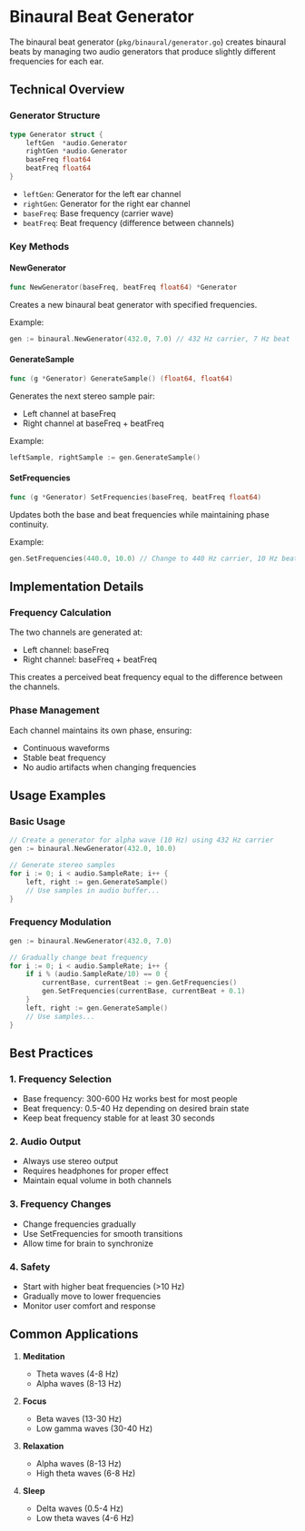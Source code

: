 # Binaural Beat Generator

The binaural beat generator (`pkg/binaural/generator.go`) creates binaural beats by managing two audio generators that produce slightly different frequencies for each ear.

## Technical Overview

### Generator Structure

```go
type Generator struct {
    leftGen  *audio.Generator
    rightGen *audio.Generator
    baseFreq float64
    beatFreq float64
}
```

- `leftGen`: Generator for the left ear channel
- `rightGen`: Generator for the right ear channel
- `baseFreq`: Base frequency (carrier wave)
- `beatFreq`: Beat frequency (difference between channels)

### Key Methods

#### NewGenerator

```go
func NewGenerator(baseFreq, beatFreq float64) *Generator
```

Creates a new binaural beat generator with specified frequencies.

Example:
```go
gen := binaural.NewGenerator(432.0, 7.0) // 432 Hz carrier, 7 Hz beat
```

#### GenerateSample

```go
func (g *Generator) GenerateSample() (float64, float64)
```

Generates the next stereo sample pair:
- Left channel at baseFreq
- Right channel at baseFreq + beatFreq

Example:
```go
leftSample, rightSample := gen.GenerateSample()
```

#### SetFrequencies

```go
func (g *Generator) SetFrequencies(baseFreq, beatFreq float64)
```

Updates both the base and beat frequencies while maintaining phase continuity.

Example:
```go
gen.SetFrequencies(440.0, 10.0) // Change to 440 Hz carrier, 10 Hz beat
```

## Implementation Details

### Frequency Calculation

The two channels are generated at:
- Left channel: baseFreq
- Right channel: baseFreq + beatFreq

This creates a perceived beat frequency equal to the difference between the channels.

### Phase Management

Each channel maintains its own phase, ensuring:
- Continuous waveforms
- Stable beat frequency
- No audio artifacts when changing frequencies

## Usage Examples

### Basic Usage

```go
// Create a generator for alpha wave (10 Hz) using 432 Hz carrier
gen := binaural.NewGenerator(432.0, 10.0)

// Generate stereo samples
for i := 0; i < audio.SampleRate; i++ {
    left, right := gen.GenerateSample()
    // Use samples in audio buffer...
}
```

### Frequency Modulation

```go
gen := binaural.NewGenerator(432.0, 7.0)

// Gradually change beat frequency
for i := 0; i < audio.SampleRate; i++ {
    if i % (audio.SampleRate/10) == 0 {
        currentBase, currentBeat := gen.GetFrequencies()
        gen.SetFrequencies(currentBase, currentBeat + 0.1)
    }
    left, right := gen.GenerateSample()
    // Use samples...
}
```

## Best Practices

### 1. Frequency Selection

- Base frequency: 300-600 Hz works best for most people
- Beat frequency: 0.5-40 Hz depending on desired brain state
- Keep beat frequency stable for at least 30 seconds

### 2. Audio Output

- Always use stereo output
- Requires headphones for proper effect
- Maintain equal volume in both channels

### 3. Frequency Changes

- Change frequencies gradually
- Use SetFrequencies for smooth transitions
- Allow time for brain to synchronize

### 4. Safety

- Start with higher beat frequencies (>10 Hz)
- Gradually move to lower frequencies
- Monitor user comfort and response

## Common Applications

1. **Meditation**
   - Theta waves (4-8 Hz)
   - Alpha waves (8-13 Hz)

2. **Focus**
   - Beta waves (13-30 Hz)
   - Low gamma waves (30-40 Hz)

3. **Relaxation**
   - Alpha waves (8-13 Hz)
   - High theta waves (6-8 Hz)

4. **Sleep**
   - Delta waves (0.5-4 Hz)
   - Low theta waves (4-6 Hz)
